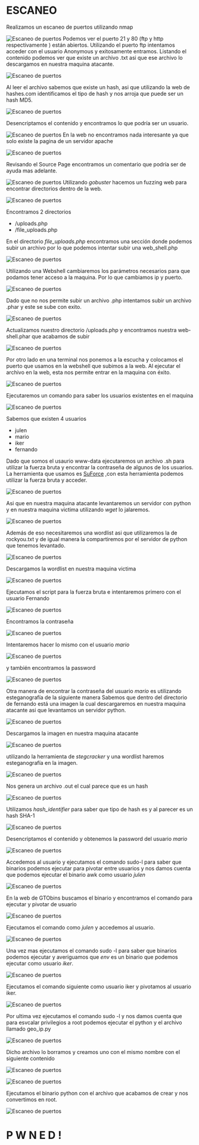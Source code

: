 # ESCANEO


Realizamos un escaneo de puertos utilizando nmap 


![Escaneo de puertos](Imagenes/file/1.PNG)
Podemos ver el puerto 21 y 80 (ftp y http respectivamente ) están abiertos.
Utilizando el puerto ftp intentamos acceder con el usuario Anonymous y exitosamente entramos.
Listando el contenido podemos ver que existe un archivo .txt asi que ese archivo lo descargamos en nuestra maquina atacante.

![Escaneo de puertos](Imagenes/file/2.PNG)

Al leer el archivo sabemos que existe un hash, asi que utilizando la web de hashes.com identificamos el tipo de hash y nos arroja que puede ser un hash MD5.

![Escaneo de puertos](Imagenes/file/3.PNG)

Desencriptamos el contenido y encontramos lo que podría ser un usuario.

![Escaneo de puertos](Imagenes/file/4.PNG)
En la web no encontramos nada interesante ya que solo existe la pagina de un servidor apache 

![Escaneo de puertos](Imagenes/file/5.PNG)

Revisando el Source Page encontramos un comentario que podría ser de ayuda mas adelante.

![Escaneo de puertos](Imagenes/file/6.PNG)
Utilizando *gobuster* hacemos un fuzzing web para encontrar directorios dentro de la web.

![Escaneo de puertos](Imagenes/file/7.PNG)


Encontramos  2 directorios

- /uploads.php
- /file_uploads.php

En el directorio *file_uploads.php* encontramos una sección donde podemos subir un archivo por lo que podemos intentar subir una web_shell.php 


![Escaneo de puertos](Imagenes/file/8.PNG)

Utilizando una Webshell cambiaremos los parámetros necesarios para que podamos tener acceso a la maquina. Por lo que cambiamos ip y puerto.


![Escaneo de puertos](Imagenes/file/9.PNG)

Dado que no nos permite subir un archivo .php intentamos subir un archivo .phar y este se sube con exito.

![Escaneo de puertos](Imagenes/file/10.PNG)

Actualizamos nuestro directorio /uploads.php y encontramos nuestra web-shell.phar que acabamos de subir


![Escaneo de puertos](Imagenes/file/11.PNG)

Por otro lado en una terminal nos ponemos a la escucha y colocamos el puerto que usamos en la webshell que subimos a la web.
Al ejecutar el archivo en la web, esta nos permite entrar en la maquina con éxito.

![Escaneo de puertos](Imagenes/file/12.PNG)

Ejecutaremos un comando para saber los usuarios existentes en el maquina


![Escaneo de puertos](Imagenes/file/13.PNG)

Sabemos que existen 4 usuarios 

- julen 
- mario
- iker 
- fernando

Dado que somos el usaurio www-data ejecutaremos un archivo .sh para utilizar la fuerza bruta y encontrar la contraseña de algunos de los usuarios.
La herramienta que usamos es [SuForce](https://github.com/Maalfer/Sudo_BruteForce) ,con esta herramienta podemos utilizar la fuerza bruta y acceder.

![Escaneo de puertos](Imagenes/file/14.PNG)

Asi que en nuestra maquina atacante levantaremos un servidor con python y en nuestra maquina victima utilizando *wget* lo jalaremos.

![Escaneo de puertos](Imagenes/file/15.PNG)

Además de eso necesitaremos una wordlist asi que utilizaremos la de rockyou.txt y de igual manera la compartiremos por el servidor de python que tenemos levantado.

![Escaneo de puertos](Imagenes/file/16.PNG)

Descargamos la wordlist en nuestra maquina victima 


![Escaneo de puertos](Imagenes/file/17.PNG)

Ejecutamos el script para la fuerza bruta e intentaremos primero con el usuario Fernando 

![Escaneo de puertos](Imagenes/file/18.PNG)

Encontramos la contraseña 

![Escaneo de puertos](Imagenes/file/19.PNG)

Intentaremos hacer lo mismo con el usuario *mario* 


![Escaneo de puertos](Imagenes/file/20.PNG)

y también encontramos la password 

![Escaneo de puertos](Imagenes/file/21.PNG)

Otra manera de encontrar la contraseña del usuario *mario* es utilizando esteganografía de la siguiente manera 
Sabemos que dentro del directorio de fernando está una imagen la cual descargaremos en nuestra maquina atacante asi que levantamos un servidor python.


![Escaneo de puertos](Imagenes/file/22.PNG)

Descargamos la imagen en nuestra maquina atacante 

![Escaneo de puertos](Imagenes/file/23.PNG)

utilizando la herramienta de *stegcracker* y una wordlist haremos esteganografía en la imagen.

![Escaneo de puertos](Imagenes/file/23.PNG)

Nos genera un archivo .out el cual parece que es un hash

![Escaneo de puertos](Imagenes/file/24.PNG)

Utilizamos *hash_identifier* para saber que tipo de hash es y al parecer es un hash SHA-1

![Escaneo de puertos](Imagenes/file/25.PNG)

Desencriptamos el contenido y obtenemos la password del usuario *mario*

![Escaneo de puertos](Imagenes/file/26.PNG)

Accedemos al usuario y ejecutamos el comando sudo-l  para saber que binarios podemos ejecutar para pivotar entre usuarios y nos damos cuenta que podemos ejecutar el binario awk como usuario *julen*

![Escaneo de puertos](Imagenes/file/27.PNG)

En la web de GTObins buscamos el binario y encontramos el comando para ejecutar y pivotar de usuario

![Escaneo de puertos](Imagenes/file/28.PNG)

Ejecutamos el comando como *julen* y accedemos al usuario.

![Escaneo de puertos](Imagenes/file/29.PNG)

Una vez mas ejecutamos el comando sudo -l para saber que binarios podemos ejecutar y averiguamos que *env* es un binario que podemos ejecutar como usuario *iker*.

![Escaneo de puertos](Imagenes/file/30.PNG)

Ejecutamos el comando siguiente como usuario iker y pivotamos al usuario iker.

![Escaneo de puertos](Imagenes/file/31.PNG)

Por ultima vez ejecutamos el comando sudo -l y nos damos cuenta que para esvcalar privilegios a root podemos ejecutar el python y el archivo llamado geo_ip.py

![Escaneo de puertos](Imagenes/file/32.PNG)

Dicho archivo lo borramos y creamos uno con el mismo nombre con el siguiente contenido 

![Escaneo de puertos](Imagenes/file/33.PNG)

![Escaneo de puertos](Imagenes/file/34.PNG)

Ejecutamos el binario python con el archivo que acabamos de crear y nos convertimos en root.

![Escaneo de puertos](Imagenes/file/35.PNG)

 
 #                                P W N E D !
